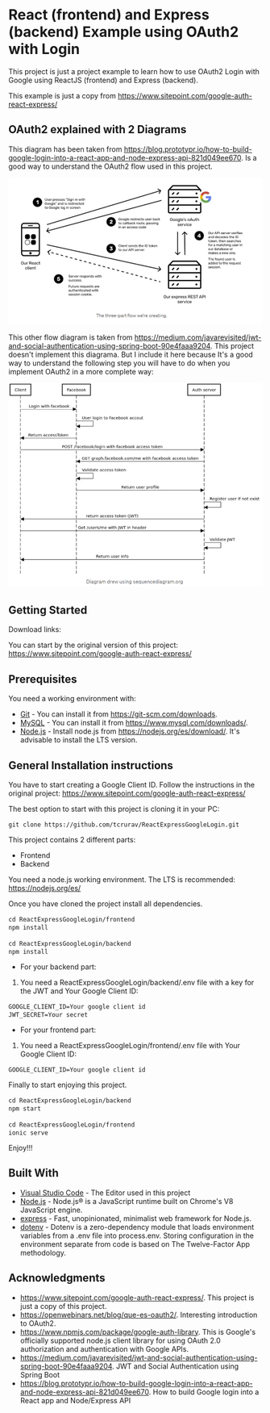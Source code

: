 # React (frontend) and Express (backend) Example using OAuth2 with Login

This project is just a project example to learn how to use OAuth2 Login with Google using ReactJS (frontend) and Express (backend).

This example is just a copy from https://www.sitepoint.com/google-auth-react-express/

## OAuth2 explained with 2 Diagrams

This diagram has been taken from https://blog.prototypr.io/how-to-build-google-login-into-a-react-app-and-node-express-api-821d049ee670. Is a good way to understand the OAuth2 flow used in this project.

![screenshots](https://github.com/tcrurav/ReactExpressGoogleLogin/blob/master/screenshots/OAuth2Diagram-2.png)

This other flow diagram is taken from https://medium.com/javarevisited/jwt-and-social-authentication-using-spring-boot-90e4faaa9204. This project doesn't implement this diagrama. But I include it here because It's a good way to understand the following step you will have to do when you implement OAuth2 in a more complete way:

![screenshots](https://github.com/tcrurav/ReactExpressGoogleLogin/blob/master/screenshots/OAuth2Diagram.png)

## Getting Started

Download links:

You can start by the original version of this project: https://www.sitepoint.com/google-auth-react-express/

## Prerequisites

You need a working environment with:
* [Git](https://git-scm.com) - You can install it from https://git-scm.com/downloads.
* [MySQL](https://www.mysql.com) - You can install it from https://www.mysql.com/downloads/.
* [Node.js](https://nodejs.org) - Install node.js from https://nodejs.org/es/download/. It's advisable to install the LTS version.

## General Installation instructions

You have to start creating a Google Client ID. Follow the instructions in the original project: https://www.sitepoint.com/google-auth-react-express/

The best option to start with this project is cloning it in your PC:

```
git clone https://github.com/tcrurav/ReactExpressGoogleLogin.git
```

This project contains 2 different parts:
* Frontend
* Backend

You need a node.js working environment. The LTS is recommended: https://nodejs.org/es/

Once you have cloned the project install all dependencies.

```
cd ReactExpressGoogleLogin/frontend
npm install

cd ReactExpressGoogleLogin/backend
npm install
```

* For your backend part:
1. You need a ReactExpressGoogleLogin/backend/.env file with a key for the JWT and Your Google Client ID:

```
GOOGLE_CLIENT_ID=Your google client id
JWT_SECRET=Your secret
```

* For your frontend part:
1. You need a ReactExpressGoogleLogin/frontend/.env file with Your Google Client ID:

```
GOOGLE_CLIENT_ID=Your google client id
```

Finally to start enjoying this project.

```
cd ReactExpressGoogleLogin/backend
npm start

cd ReactExpressGoogleLogin/frontend
ionic serve
```

Enjoy!!!


## Built With

* [Visual Studio Code](https://code.visualstudio.com/) - The Editor used in this project
* [Node.js](https://nodejs.org/) - Node.js® is a JavaScript runtime built on Chrome's V8 JavaScript engine.
* [express](https://expressjs.com/) - Fast, unopinionated, minimalist web framework for Node.js.
* [dotenv](https://www.npmjs.com/package/dotenv) - Dotenv is a zero-dependency module that loads environment variables from a .env file into process.env. Storing configuration in the environment separate from code is based on The Twelve-Factor App methodology.

## Acknowledgments

* https://www.sitepoint.com/google-auth-react-express/. This project is just a copy of this project.
* https://openwebinars.net/blog/que-es-oauth2/. Interesting introduction to OAuth2.
* https://www.npmjs.com/package/google-auth-library. This is Google's officially supported node.js client library for using OAuth 2.0 authorization and authentication with Google APIs.
* https://medium.com/javarevisited/jwt-and-social-authentication-using-spring-boot-90e4faaa9204. JWT and Social Authentication using Spring Boot
* https://blog.prototypr.io/how-to-build-google-login-into-a-react-app-and-node-express-api-821d049ee670. How to build Google login into a React app and Node/Express API